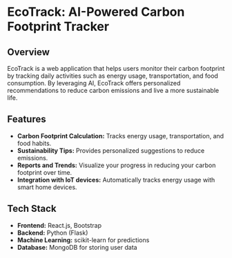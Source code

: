           
# EcoTrack: AI-Powered Carbon Footprint Tracker

## Overview
EcoTrack is a web application that helps users monitor their carbon footprint by tracking daily activities such as energy usage, transportation, and food consumption. By leveraging AI, EcoTrack offers personalized recommendations to reduce carbon emissions and live a more sustainable life.

## Features
- **Carbon Footprint Calculation:** Tracks energy usage, transportation, and food habits.
- **Sustainability Tips:** Provides personalized suggestions to reduce emissions.
- **Reports and Trends:** Visualize your progress in reducing your carbon footprint over time.
- **Integration with IoT devices:** Automatically tracks energy usage with smart home devices.

## Tech Stack
- **Frontend:** React.js, Bootstrap
- **Backend:** Python (Flask)
- **Machine Learning:** scikit-learn for predictions
- **Database:** MongoDB for storing user data
